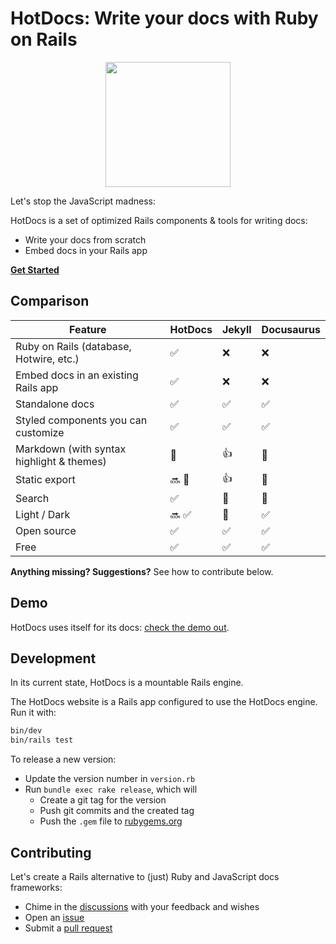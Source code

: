 # HotDocs: Write your docs with Ruby on Rails

<div align="center">
  <img width="200" width="200" src=".github/images/hotdocs.svg" />
</div>

Let's stop the JavaScript madness:

HotDocs is a set of optimized Rails components & tools for writing docs:
- Write your docs from scratch
- Embed docs in your Rails app

[**Get Started**](https://hotdocsrails.com)

## Comparison

| Feature                                                   | HotDocs | Jekyll | Docusaurus |
|-----------------------------------------------------------|---------|--------|------------|
| Ruby on Rails (database, Hotwire, etc.)                   | ✅      | ❌     | ❌         |
| Embed docs in an existing Rails app                       | ✅      | ❌     | ❌         |
| Standalone docs                                           | ✅      | ✅     | ✅         |
| Styled components you can customize                       | ✅      | ✅     | ✅         |
| Markdown (with syntax highlight & themes)                 | 🚀      | 👍     | 🚀         |
| Static export                                             | 🔜 🚀   | 👍     | 🚀         |
| Search                                                    |  ✅     | 🔌     | 🔌         |
| Light / Dark                                              | 🔜 ✅   | 🔌     | ✅         |
| Open source                                               | ✅      | ✅     | ✅         |
| Free                                                      | ✅      | ✅     | ✅         |

**Anything missing? Suggestions?** See how to contribute below.

## Demo

HotDocs uses itself for its docs: [check the demo out](https://hotdocsrails.com).

## Development

In its current state, HotDocs is a mountable Rails engine.

The HotDocs website is a Rails app configured to use the HotDocs engine. Run it with:

```bash
bin/dev
bin/rails test
```

To release a new version:
- Update the version number in `version.rb`
- Run `bundle exec rake release`, which will
  - Create a git tag for the version
  - Push git commits and the created tag
  - Push the `.gem` file to [rubygems.org](https://rubygems.org)

## Contributing

Let's create a Rails alternative to (just) Ruby and JavaScript docs frameworks:
- Chime in the [discussions](https://github.com/3v0k4/hotdocs/discussions) with your feedback and wishes
- Open an [issue](https://github.com/3v0k4/hotdocs/issues)
- Submit a [pull request](https://github.com/3v0k4/hotdocs/pulls)
